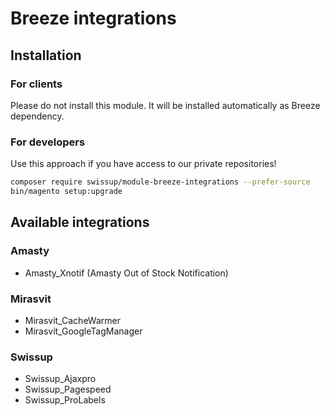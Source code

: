 # Breeze integrations

## Installation

### For clients

Please do not install this module. It will be installed automatically as Breeze dependency.

### For developers

Use this approach if you have access to our private repositories!

```bash
composer require swissup/module-breeze-integrations --prefer-source
bin/magento setup:upgrade
```

## Available integrations

### Amasty

- Amasty_Xnotif (Amasty Out of Stock Notification)

### Mirasvit

- Mirasvit_CacheWarmer
- Mirasvit_GoogleTagManager

### Swissup

 - Swissup_Ajaxpro
 - Swissup_Pagespeed
 - Swissup_ProLabels
